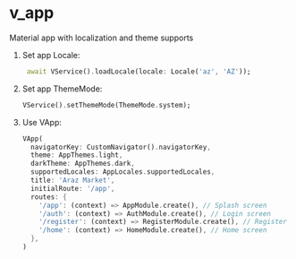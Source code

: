 # v_app

Material app with localization and theme supports

1. Set app Locale:
   ```dart
    await VService().loadLocale(locale: Locale('az', 'AZ'));
   ```

3. Set app ThemeMode:
   ```dart
   VService().setThemeMode(ThemeMode.system);
   ```

5. Use VApp:
    ```dart
   VApp(
      navigatorKey: CustomNavigator().navigatorKey,
      theme: AppThemes.light,
      darkTheme: AppThemes.dark,
      supportedLocales: AppLocales.supportedLocales,
      title: 'Araz Market',
      initialRoute: '/app',
      routes: {
        '/app': (context) => AppModule.create(), // Splash screen
        '/auth': (context) => AuthModule.create(), // Login screen
        '/register': (context) => RegisterModule.create(), // Register screen
        '/home': (context) => HomeModule.create(), // Home screen
      },
    )
    ```
